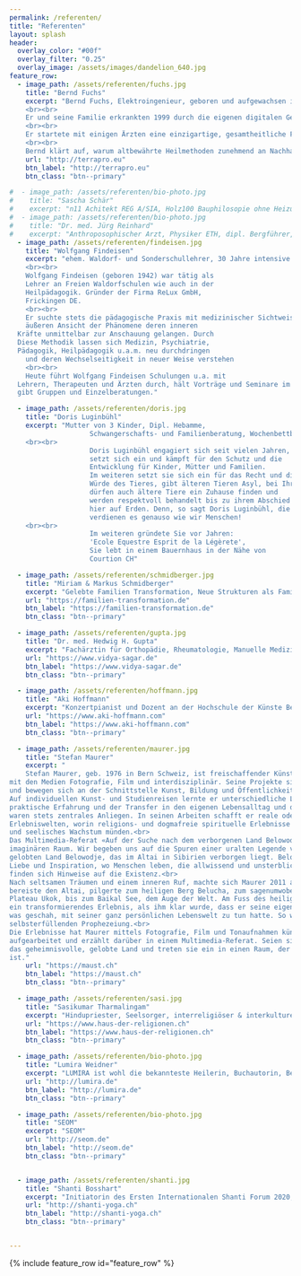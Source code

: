 ```yaml
---
permalink: /referenten/
title: "Referenten"
layout: splash
header:
  overlay_color: "#00f"
  overlay_filter: "0.25"
  overlay_image: /assets/images/dandelion_640.jpg
feature_row:
  - image_path: /assets/referenten/fuchs.jpg
    title: "Bernd Fuchs"
    excerpt: "Bernd Fuchs, Elektroingenieur, geboren und aufgewachsen in der Nähe von Stuttgart, lebt seit 25 Jahren in Österreich, ist Vater von zwei Kindern und hat in Tirol seine Herzensheimat gefunden.
    <br><br>
    Er und seine Familie erkrankten 1999 durch die eigenen digitalen Geräte im Haushalt. Da er bereits zu dieser Zeit das nahezu verloren gegangenen Wissen von Wilhelm Reich und anderen studierte, wurde ihm durch die Erkrankungen bewusst, dass diese neue Technik das natürliche Schöpfungsfeld massiv beeinträchtigt. Ihm wurde zunehmend klarer, dass psychischer und physischer Niedergang, nur eine Frage von Zeit sein werden.
    <br><br>
    Er startete mit einigen Ärzten eine einzigartige, gesamtheitliche Forschung aller umweltbedingten Faktoren und konnte im direkten Gespräch mit kranken Menschen, intuitiv alle wesentlichen Ursachen für die Entstehung nahezu jeder Erkrankung verifizieren. Er entwickelte ein einfach anwendbares Lösungskonzept, welches die schlimmsten Ursachen neutralisiert und damit das Fundament von Gesundheit stabilisiert. Er konnte nachweislich vielen tausend Menschen das Leben verlängern und die Lebensqualität deutlich verbessern.
    <br><br>
    Bernd klärt auf, warum altbewährte Heilmethoden zunehmend an Nachhaltigkeit verlieren und wie man diesen Trend umkehren kann, indem er die Reinheit der Schöpfungskräfte den Menschen wieder zuführt. Diese sind der wichtigste Garant für gesundes Leben."
    url: "http://terrapro.eu"
    btn_label: "http://terrapro.eu"
    btn_class: "btn--primary"

#  - image_path: /assets/referenten/bio-photo.jpg
#    title: "Sascha Schär"
#    excerpt: "n11 Achitekt REG A/SIA, Holz100 Bauphilosopie ohne Heizung, Verdichtetes Bauenim alpinen Raum - kein Wiederspruch, Zweisimmen CH"
#  - image_path: /assets/referenten/bio-photo.jpg
#    title: "Dr. med. Jürg Reinhard"
#    excerpt: "Anthroposophischer Arzt, Physiker ETH, dipl. Bergführer, Buchautor, Thun CH"
  - image_path: /assets/referenten/findeisen.jpg
    title: "Wolfgang Findeisen"
    excerpt: "ehem. Waldorf- und Sonderschullehrer, 30 Jahre intensive Ärzten, Erforschung Zusammenhänge Medizin und Pädagogik, Heiligenberg DE
    <br><br>
    Wolfgang Findeisen (geboren 1942) war tätig als
    Lehrer an Freien Waldorfschulen wie auch in der
    Heilpädagogik. Gründer der Firma ReLux GmbH,
    Frickingen DE.
    <br><br>
    Er suchte stets die pädagogische Praxis mit medizinischer Sichtweise zu verbinden. Durch den Schulungsweg Rudolf Steiners und seit der Begegnung mit Stylianos Atteshlis (Daskalos) entwickelte er eine Forschungsmethode, durch die zur
    äußeren Ansicht der Phänomene deren inneren
  Kräfte unmittelbar zur Anschauung gelangen. Durch
  Diese Methodik lassen sich Medizin, Psychiatrie,
  Pädagogik, Heilpädagogik u.a.m. neu durchdringen
    und deren Wechselseitigkeit in neuer Weise verstehen
    <br><br>
    Heute führt Wolfgang Findeisen Schulungen u.a. mit
  Lehrern, Therapeuten und Ärzten durch, hält Vorträge und Seminare im In- und Ausland, berät Schulen und
  gibt Gruppen und Einzelberatungen."

  - image_path: /assets/referenten/doris.jpg
    title: "Doris Luginbühl"
    excerpt: "Mutter von 3 Kinder, Dipl. Hebamme,
    				Schwangerschafts- und Familienberatung, Wochenbettbetreuung, Verarbeitung Geburt, Paarberatung, Pilates, Rückbildungsgymnastik,
    <br><br>
    				Doris Luginbühl engagiert sich seit vielen Jahren,
    				setzt sich ein und kämpft für den Schutz und die
    				Entwicklung für Kinder, Mütter und Familien.
    				Im weiteren setzt sie sich ein für das Recht und die
    				Würde des Tieres, gibt älteren Tieren Asyl, bei Ihr
    				dürfen auch ältere Tiere ein Zuhause finden und
    				werden respektvoll behandelt bis zu ihrem Abschied
    				hier auf Erden. Denn, so sagt Doris Luginbühl, die Tiere
     				verdienen es genauso wie wir Menschen!
    <br><br>
    				Im weiteren gründete Sie vor Jahren:
    				'Ecole Equestre Esprit de la Légèrete',
    				Sie lebt in einem Bauernhaus in der Nähe von
    				Courtion CH"

  - image_path: /assets/referenten/schmidberger.jpg
    title: "Miriam & Markus Schmidberger"
    excerpt: "Gelebte Familien Transformation, Neue Strukturen als Familie und Individuum, Miriam Studium Informatik, Markus Studium Mathematik, Teamleiter Software-Entwicklung, Berlin DE"
    url: "https://familien-transformation.de"
    btn_label: "https://familien-transformation.de"
    btn_class: "btn--primary"

  - image_path: /assets/referenten/gupta.jpg
    title: "Dr. med. Hedwig H. Gupta"
    excerpt: "Fachärztin für Orthopädie, Rheumatologie, Manuelle Medizin, Leiterin der vidya sagar Akademie für Ayurveda und Yogatherapie, Asperg DE"  
    url: "https://www.vidya-sagar.de"
    btn_label: "https://www.vidya-sagar.de"
    btn_class: "btn--primary"

  - image_path: /assets/referenten/hoffmann.jpg
    title: "Aki Hoffmann"
    excerpt: "Konzertpianist und Dozent an der Hochschule der Künste Bern, Bern CH"
    url: "https://www.aki-hoffmann.com"
    btn_label: "https://www.aki-hoffmann.com"
    btn_class: "btn--primary"

  - image_path: /assets/referenten/maurer.jpg
    title: "Stefan Maurer"
    excerpt: "
    Stefan Maurer, geb. 1976 in Bern Schweiz, ist freischaffender Künstler und Kunstvermittler. Er arbeitet
mit den Medien Fotografie, Film und interdisziplinär. Seine Projekte sind partizipativ und ortsbezogen
und bewegen sich an der Schnittstelle Kunst, Bildung und Öffentlichkeit.<br>
Auf individuellen Kunst- und Studienreisen lernte er unterschiedliche Lebenswirklichkeiten kennen. Die
praktische Erfahrung und der Transfer in den eigenen Lebensalltag und das künstlerische Schaffen
waren stets zentrales Anliegen. In seinen Arbeiten schafft er reale oder imaginäre Räume,
Erlebniswelten, worin religions- und dogmafreie spirituelle Erlebnisse möglich sind, die in psychisches
und seelisches Wachstum münden.<br>
Das Multimedia-Referat «Auf der Suche nach dem verborgenen Land Belowodje» führt in einen solchen
imaginären Raum. Wir begeben uns auf die Spuren einer uralten Legende vom geheimnisvollen,
gelobten Land Belowodje, das im Altai in Sibirien verborgen liegt. Belowodje sei ein Reich voller Freude,
Liebe und Inspiration, wo Menschen leben, die allwissend und unsterblich sind. In antiken Schriften
finden sich Hinweise auf die Existenz.<br>
Nach seltsamen Träumen und einem inneren Ruf, machte sich Maurer 2011 auf die Spuren der Legende,
bereiste den Altai, pilgerte zum heiligen Berg Belucha, zum sagenumwobenen Prinzessinengrab auf dem
Plateau Ukok, bis zum Baikal See, dem Auge der Welt. Am Fuss des heiligen Berg Belucha hatte Maurer
ein transformierendes Erlebnis, als ihm klar wurde, dass er seine eigene Seele durchwanderte und alles,
was geschah, mit seiner ganz persönlichen Lebenswelt zu tun hatte. So wurde diese Reise zu einer
selbsterfüllenden Prophezeiung.<br>
Die Erlebnisse hat Maurer mittels Fotografie, Film und Tonaufnahmen künstlerisch und dokumentarisch
aufgearbeitet und erzählt darüber in einem Multimedia-Referat. Seien sie willkommen auf der Reise in
das geheimnisvolle, gelobte Land und treten sie ein in einen Raum, der das Spiegelbild der eigenen Seele
ist."
    url: "https://maust.ch"
    btn_label: "https://maust.ch"
    btn_class: "btn--primary"

  - image_path: /assets/referenten/sasi.jpg
    title: "Sasikumar Tharmalingam"
    excerpt: "Hindupriester, Seelsorger, interreligiöser & interkultureller Mentor (BE/FAH),Leiter Ayurvedische Küche, Haus der Religionen, Bern CH"
    url: "https://www.haus-der-religionen.ch"
    btn_label: "https://www.haus-der-religionen.ch"
    btn_class: "btn--primary"

  - image_path: /assets/referenten/bio-photo.jpg
    title: "Lumira Weidner"
    excerpt: "LUMIRA ist wohl die bekannteste Heilerin, Buchautorin, Bestseelerautorin, Seminarleiterin, im deutschsprachigen Raum."
    url: "http://lumira.de"
    btn_label: "http://lumira.de"
    btn_class: "btn--primary"

  - image_path: /assets/referenten/bio-photo.jpg
    title: "SEOM"
    excerpt: "SEOM"
    url: "http://seom.de"
    btn_label: "http://seom.de"
    btn_class: "btn--primary"


  - image_path: /assets/referenten/shanti.jpg
    title: "Shanti Bosshart"
    excerpt: "Initiatorin des Ersten Internationalen Shanti Forum 2020, Organisation & Mentorin"
    url: "http://shanti-yoga.ch"
    btn_label: "http://shanti-yoga.ch"
    btn_class: "btn--primary"


---
```


{% include feature_row id="feature_row" %}
